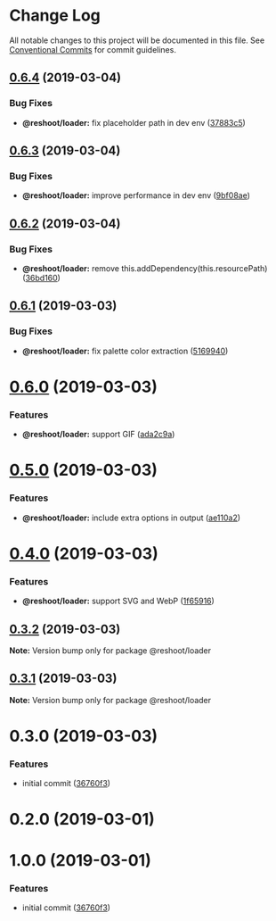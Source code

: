 # Change Log

All notable changes to this project will be documented in this file.
See [Conventional Commits](https://conventionalcommits.org) for commit guidelines.

## [0.6.4](https://github.com/billykwok/reshoot/packages/reshoot-loader/compare/@reshoot/loader@0.6.3...@reshoot/loader@0.6.4) (2019-03-04)


### Bug Fixes

* **@reshoot/loader:** fix placeholder path in dev env ([37883c5](https://github.com/billykwok/reshoot/packages/reshoot-loader/commit/37883c5))





## [0.6.3](https://github.com/billykwok/reshoot/packages/reshoot-loader/compare/@reshoot/loader@0.6.2...@reshoot/loader@0.6.3) (2019-03-04)


### Bug Fixes

* **@reshoot/loader:** improve performance in dev env ([9bf08ae](https://github.com/billykwok/reshoot/packages/reshoot-loader/commit/9bf08ae))





## [0.6.2](https://github.com/billykwok/reshoot/packages/reshoot-loader/compare/@reshoot/loader@0.6.1...@reshoot/loader@0.6.2) (2019-03-04)


### Bug Fixes

* **@reshoot/loader:** remove this.addDependency(this.resourcePath) ([36bd160](https://github.com/billykwok/reshoot/packages/reshoot-loader/commit/36bd160))





## [0.6.1](https://github.com/billykwok/reshoot/packages/reshoot-loader/compare/@reshoot/loader@0.6.0...@reshoot/loader@0.6.1) (2019-03-03)


### Bug Fixes

* **@reshoot/loader:** fix palette color extraction ([5169940](https://github.com/billykwok/reshoot/packages/reshoot-loader/commit/5169940))





# [0.6.0](https://github.com/billykwok/reshoot/packages/reshoot-loader/compare/@reshoot/loader@0.5.0...@reshoot/loader@0.6.0) (2019-03-03)


### Features

* **@reshoot/loader:** support GIF ([ada2c9a](https://github.com/billykwok/reshoot/packages/reshoot-loader/commit/ada2c9a))





# [0.5.0](https://github.com/billykwok/reshoot/packages/reshoot-loader/compare/@reshoot/loader@0.4.0...@reshoot/loader@0.5.0) (2019-03-03)


### Features

* **@reshoot/loader:** include extra options in output ([ae110a2](https://github.com/billykwok/reshoot/packages/reshoot-loader/commit/ae110a2))





# [0.4.0](https://github.com/billykwok/reshoot/packages/reshoot-loader/compare/@reshoot/loader@0.3.2...@reshoot/loader@0.4.0) (2019-03-03)


### Features

* **@reshoot/loader:** support SVG and WebP ([1f65916](https://github.com/billykwok/reshoot/packages/reshoot-loader/commit/1f65916))





## [0.3.2](https://github.com/billykwok/reshoot/packages/reshoot-loader/compare/@reshoot/loader@0.3.1...@reshoot/loader@0.3.2) (2019-03-03)

**Note:** Version bump only for package @reshoot/loader





## [0.3.1](https://github.com/billykwok/reshoot/packages/reshoot-loader/compare/@reshoot/loader@0.3.0...@reshoot/loader@0.3.1) (2019-03-03)

**Note:** Version bump only for package @reshoot/loader





# 0.3.0 (2019-03-03)


### Features

* initial commit ([36760f3](https://github.com/billykwok/reshoot/packages/reshoot-loader/commit/36760f3))





# 0.2.0 (2019-03-01)



# 1.0.0 (2019-03-01)


### Features

* initial commit ([36760f3](https://github.com/billykwok/reshoot/packages/reshoot-loader/commit/36760f3))
